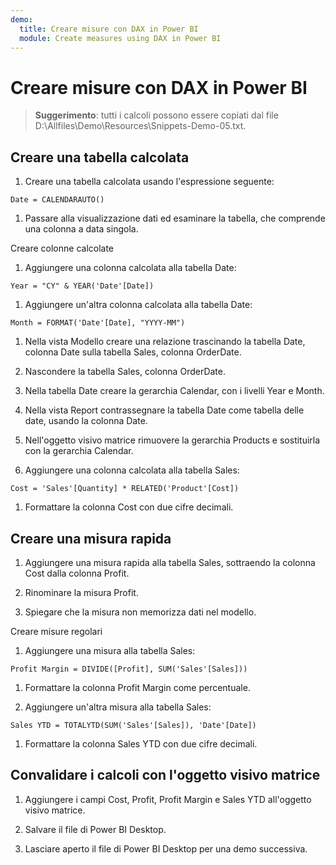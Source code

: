 ```yaml
---
demo:
  title: Creare misure con DAX in Power BI
  module: Create measures using DAX in Power BI
---
```

# Creare misure con DAX in Power BI

> **Suggerimento**: tutti i calcoli possono essere copiati dal file D:\Allfiles\Demo\Resources\Snippets-Demo-05.txt.

## Creare una tabella calcolata

1. Creare una tabella calcolata usando l'espressione seguente:

```dax
Date = CALENDARAUTO()
```

1. Passare alla visualizzazione dati ed esaminare la tabella, che comprende una colonna a data singola.

Creare colonne calcolate

1. Aggiungere una colonna calcolata alla tabella Date:

```dax
Year = "CY" & YEAR('Date'[Date])
```

1. Aggiungere un'altra colonna calcolata alla tabella Date:

```dax
Month = FORMAT('Date'[Date], "YYYY-MM")
```

1. Nella vista Modello creare una relazione trascinando la tabella Date, colonna Date sulla tabella Sales, colonna OrderDate.

1. Nascondere la tabella Sales, colonna OrderDate.

1. Nella tabella Date creare la gerarchia Calendar, con i livelli Year e Month.

1. Nella vista Report contrassegnare la tabella Date come tabella delle date, usando la colonna Date.

1. Nell'oggetto visivo matrice rimuovere la gerarchia Products e sostituirla con la gerarchia Calendar.

1. Aggiungere una colonna calcolata alla tabella Sales:

```dax
Cost = 'Sales'[Quantity] * RELATED('Product'[Cost])
```

1. Formattare la colonna Cost con due cifre decimali.

## Creare una misura rapida

1. Aggiungere una misura rapida alla tabella Sales, sottraendo la colonna Cost dalla colonna Profit.

1. Rinominare la misura Profit.

1. Spiegare che la misura non memorizza dati nel modello.

Creare misure regolari

1. Aggiungere una misura alla tabella Sales:

```dax
Profit Margin = DIVIDE([Profit], SUM('Sales'[Sales]))
```

1. Formattare la colonna Profit Margin come percentuale.

1. Aggiungere un'altra misura alla tabella Sales:

```dax
Sales YTD = TOTALYTD(SUM('Sales'[Sales]), 'Date'[Date])
```

1. Formattare la colonna Sales YTD con due cifre decimali.

## Convalidare i calcoli con l'oggetto visivo matrice

1. Aggiungere i campi Cost, Profit, Profit Margin e Sales YTD all'oggetto visivo matrice.

1. Salvare il file di Power BI Desktop.

1. Lasciare aperto il file di Power BI Desktop per una demo successiva.
